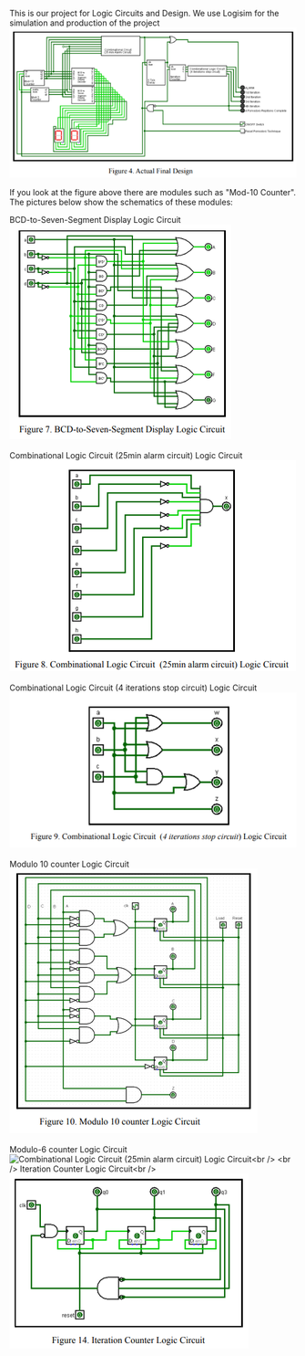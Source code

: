 This is our project for Logic Circuits and Design. We use Logisim for the simulation and production of the project
![Actual Circuit](https://github.com/AxcelT/LOGIC-CIRCUITS-AND-DESIGN-PROJECT/blob/main/Fig4ActualDesign.png?raw=true)

If you look at the figure above there are modules such as "Mod-10 Counter". The pictures below show the schematics of these modules:<br />

BCD-to-Seven-Segment Display Logic Circuit<br />
![BCD-to-Seven-Segment Display Logic Circuit](https://github.com/AxcelT/LOGIC-CIRCUITS-AND-DESIGN-PROJECT/blob/main/Fig7.png?raw=true)<br />
<br />
Combinational Logic Circuit (25min alarm circuit) Logic Circuit<br />
![Combinational Logic Circuit (25min alarm circuit) Logic Circuit](https://github.com/AxcelT/LOGIC-CIRCUITS-AND-DESIGN-PROJECT/blob/main/Fig8.png?raw=true)<br />
<br />
Combinational Logic Circuit (4 iterations stop circuit) Logic Circuit<br />
![Combinational Logic Circuit (25min alarm circuit) Logic Circuit](https://github.com/AxcelT/LOGIC-CIRCUITS-AND-DESIGN-PROJECT/blob/main/Fig9.png?raw=true)<br />
<br />
Modulo 10 counter Logic Circuit<br />
![Combinational Logic Circuit (25min alarm circuit) Logic Circuit](https://github.com/AxcelT/LOGIC-CIRCUITS-AND-DESIGN-PROJECT/blob/main/Fig10.png?raw=true)<br />
<br />
Modulo-6 counter Logic Circuit<br />
![Combinational Logic Circuit (25min alarm circuit) Logic Circuit]([https://github.com/AxcelT/LOGIC-CIRCUITS-AND-DESIGN-PROJECT/blob/main/mod6.png?raw=true](https://github.com/AxcelT/LOGIC-CIRCUITS-AND-DESIGN-PROJECT-POMODORO-CLOCK/blob/main/Mod6.png?raw=true))<br />
<br />
Iteration Counter Logic Circuit<br />
![Combinational Logic Circuit (25min alarm circuit) Logic Circuit](https://github.com/AxcelT/LOGIC-CIRCUITS-AND-DESIGN-PROJECT/blob/main/Fig14.png?raw=true)<br />
